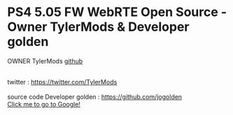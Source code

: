 # PS4 5.05 FW WebRTE Open Source - Owner TylerMods & Developer golden
OWNER TylerMods [github](https://github.com/TylerMods)

<br>twitter : https://twitter.com/TylerMods
<br><br>
 source code Developer golden : https://github.com/jogolden
 <br>
 [Click me to go to Google!](https://www.google.com)
